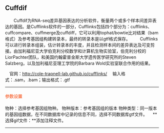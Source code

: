 ## Cuffdif
　　Cuffdif为RNA-seq差异基因表达的分析软件，衡量两个或多个样本间差异表达的基因。是Cufflinks软件的一部分，Cufflinks包括四个部分为：cufflinks、cuffcompare、cuffmerge及cuffdiff，它可以利用tophat/bowtie比对结果（bam格式）及参考基因组构建转录本，最终的转录本是以gtf格式保存。
　　Cufflinks可以进行转录本组装，估计转录本的丰度，并且检测样本间的差异表达及可变剪接。由加利福尼亚大学伯克利分校数学和计算机生物实验室，伯克利分校的LiorPachter团队，和美国约翰霍普金斯大学遗传医学研究所的Steven Salzberg，以及加利福尼亚理工学院的Barbara Wold实验室联合作用的结果。

　官网：http://cole-trapnell-lab.github.io/cufflinks/
　输入格式：.sam，.bam；输出格式：.gtf

***
#### **<i class="fa fa-cog" aria-hidden="true" style="color:#F88158"></i> <span style="color:#F88158">参数设置**
<label id='species'>物种：</label>选择参考基因组物种。
<label id='speciesVersion'>物种版本：</label>参考基因组的版本
<label id='dbType'>物种类型：</label>同一版本的基因组数据，在不同数据库中记录的信息不同，选择不同数据库gtf文件。
　**选择gif文件：**添加注释文件。
***
